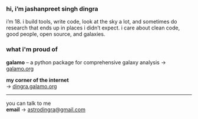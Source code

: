 ### hi, i’m jashanpreet singh dingra

i’m 18. i build tools, write code, look at the sky a lot, and sometimes do research that ends up in places i didn’t expect.
i care about clean code, good people, open source, and galaxies.

### what i'm proud of

**galamo** – a python package for comprehensive galaxy analysis
→ [galamo.org](https://www.galamo.org)  

**my corner of the internet**  
→ [dingra.galamo.org](https://dingra.galamo.org)

---
you can talk to me  
**email** → astrodingra@gmail.com  
